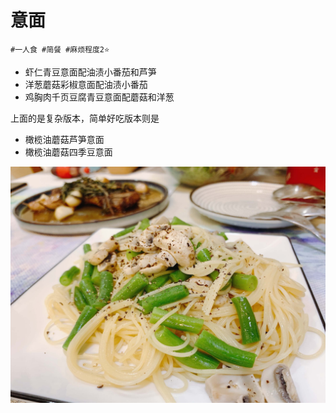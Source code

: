 # 意面

```
#一人食 #简餐 #麻烦程度2⭐️
```

- 虾仁青豆意面配油渍小番茄和芦笋
- 洋葱蘑菇彩椒意面配油渍小番茄
- 鸡胸肉千页豆腐青豆意面配蘑菇和洋葱

上面的是复杂版本，简单好吃版本则是

- 橄榄油蘑菇芦笋意面
- 橄榄油蘑菇四季豆意面

![](../_images/yimian.jpg ':loading=lazy')
